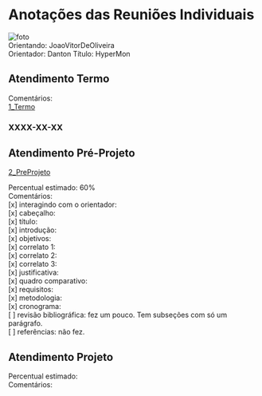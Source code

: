 # Anotações das Reuniões Individuais  

![foto](foto.png "foto")  
Orientando: JoaoVitorDeOliveira  
Orientador: Danton
Título: HyperMon  

## Atendimento Termo  

Comentários:  
[1_Termo](1_Termo.pdf "1_Termo")  

### XXXX-XX-XX

## Atendimento Pré-Projeto  

[2_PreProjeto](2_PreProjeto.docx "2_PreProjeto")  

Percentual estimado: 60%  
Comentários:  
[x] interagindo com o orientador:  
[x] cabeçalho:  
[x] título:  
[x] introdução:  
[x] objetivos:  
[x] correlato 1:  
[x] correlato 2:  
[x] correlato 3:  
[x] justificativa:  
[x] quadro comparativo:  
[x] requisitos:  
[x] metodologia:  
[x] cronograma:  
[ ] revisão bibliográfica: fez um pouco. Tem subseções com só um parágrafo.  
[ ] referências: não fez.  

## Atendimento Projeto  

Percentual estimado:  
Comentários:  
